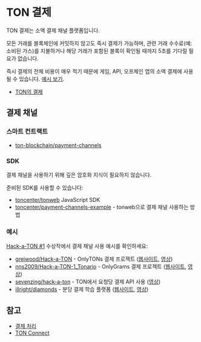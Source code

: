 # TON 결제

TON 결제는 소액 결제 채널 플랫폼입니다.

모든 거래를 블록체인에 커밋하지 않고도 즉시 결제가 가능하며, 관련 거래 수수료(예: 소비된 가스)를 지불하거나 해당 거래가 포함된 블록이 확인될 때까지 5초를 기다릴 필요가 없습니다.

즉시 결제의 전체 비용이 매우 적기 때문에 게임, API, 오프체인 앱의 소액 결제에 사용될 수 있습니다. [예시 보기](/v3/documentation/dapps/defi/ton-payments#examples).

- [TON의 결제](https://blog.ton.org/ton-payments)

## 결제 채널

### 스마트 컨트랙트

- [ton-blockchain/payment-channels](https://github.com/ton-blockchain/payment-channels)

### SDK

결제 채널을 사용하기 위해 깊은 암호화 지식이 필요하지 않습니다.

준비된 SDK를 사용할 수 있습니다:

- [toncenter/tonweb](https://github.com/toncenter/tonweb) JavaScript SDK
- [toncenter/payment-channels-example](https://github.com/toncenter/payment-channels-example) - tonweb으로 결제 채널 사용하는 방법

### 예시

[Hack-a-TON #1](https://ton.org/hack-a-ton-1) 수상작에서 결제 채널 사용 예시를 확인하세요:

- [grejwood/Hack-a-TON](https://github.com/Grejwood/Hack-a-TON) - OnlyTONs 결제 프로젝트 ([웹사이트](https://main.d3puvu1kvbh8ti.amplifyapp.com/), [영상](https://www.youtube.com/watch?v=38JpX1vRNTk))
- [nns2009/Hack-a-TON-1_Tonario](https://github.com/nns2009/Hack-a-TON-1_Tonario) - OnlyGrams 결제 프로젝트 ([웹사이트](https://onlygrams.io/), [영상](https://www.youtube.com/watch?v=gm5-FPWn1XM))
- [sevenzing/hack-a-ton](https://github.com/sevenzing/hack-a-ton) - TON에서 요청당 결제 API 사용 ([영상](https://www.youtube.com/watch?v=7lAnbyJdpOA&feature=youtu.be))
- [illright/diamonds](https://github.com/illright/diamonds) - 분당 결제 학습 플랫폼 ([웹사이트](https://diamonds-ton.vercel.app/), [영상](https://www.youtube.com/watch?v=g9wmdOjAv1s))

## 참고

- [결제 처리](/v3/guidelines/dapps/asset-processing/payments-processing)
- [TON Connect](/v3/guidelines/ton-connect/overview)

